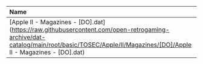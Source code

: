 |Name|Size|
|:---|---:|
|[Apple II - Magazines - [DO].dat](https://raw.githubusercontent.com/open-retrogaming-archive/dat-catalog/main/root/basic/TOSEC/Apple/II/Magazines/[DO]/Apple II - Magazines - [DO].dat)|34946|
